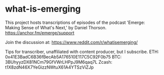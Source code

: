 # what-is-emerging
This project hosts transcriptions of episodes of the podcast 'Emerge: Making Sense of What's Next,' by Daniel Thorson.
https://anchor.fm/emerge/support

Join the discussion at:
https://www.reddit.com/r/whatisemerging/

Tips for transcriber, unaffiliated with content producer, but I subscribe.
ETH: 0x41E3BadC6B36fBecAb5A176510E117C5C92F0b75
BTC: 3BUhyyzDX81NCm79GfVWrLHPpJ9M6qaq7L
Zcash: t1X8zdN46X7YeGizzNWtuX61A4YTSzViZJp
